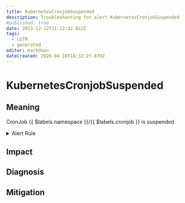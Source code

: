 ```yaml
---
title: KubernetesCronjobSuspended
description: Troubleshooting for alert KubernetesCronjobSuspended
#published: true
date: 2023-12-12T21:12:32.022Z
tags: 
  - LGTM
  - generated
editor: markdown
dateCreated: 2020-04-10T18:32:27.079Z
---
```


# KubernetesCronjobSuspended

## Meaning
[//]: # "Short paragraph that explains what the alert means"
CronJob {{ $labels.namespace }}/{{ $labels.cronjob }} is suspended

<details>
  <summary>Alert Rule</summary>

{{% rule "kubernetes/kubestate-exporter.yml" "KubernetesCronjobSuspended" %}}

<!-- Rule when generated

```yaml
alert: KubernetesCronjobSuspended
expr: kube_cronjob_spec_suspend != 0
for: 0m
labels:
    severity: warning
annotations:
    summary: Kubernetes CronJob suspended ({{ $labels.namespace }}/{{ $labels.cronjob }})
    description: |-
        CronJob {{ $labels.namespace }}/{{ $labels.cronjob }} is suspended
          VALUE = {{ $value }}
          LABELS = {{ $labels }}
    runbook: https://github.com/srerun/prometheus-alerts/blob/main/content/runbooks/kubestate-exporter/KubernetesCronjobSuspended.md

```

-->

</details>


## Impact
[//]: # "What could / will happen if the alert is not addressed"



## Diagnosis
[//]: # "Steps to take to identify the cause of the problem"



## Mitigation
[//]: # "The steps necessary to resolve the alert"
